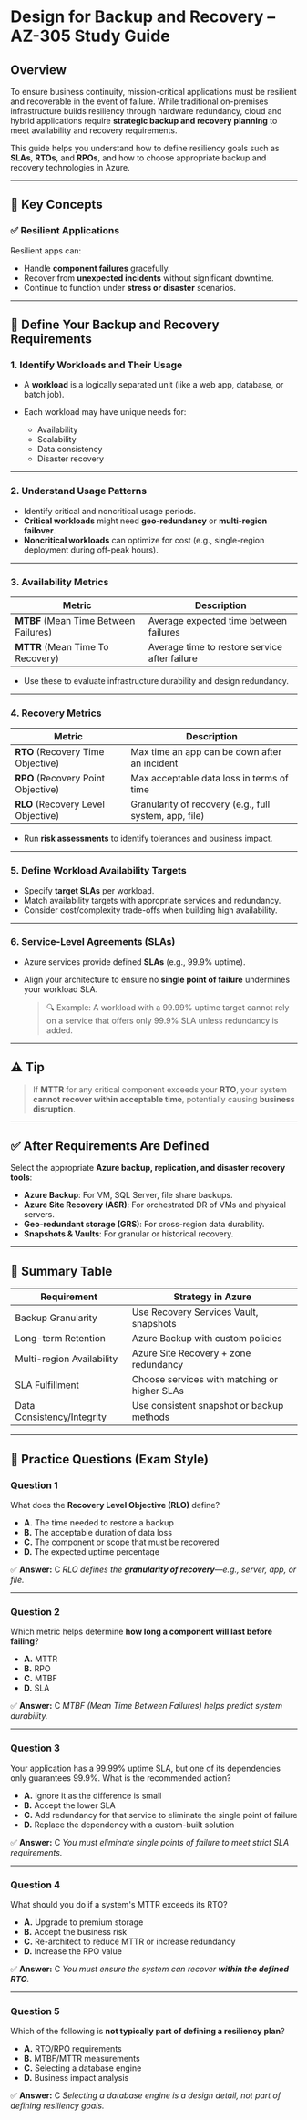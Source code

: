
# Design for Backup and Recovery – AZ-305 Study Guide

## Overview

To ensure business continuity, mission-critical applications must be resilient and recoverable in the event of failure. While traditional on-premises infrastructure builds resiliency through hardware redundancy, cloud and hybrid applications require **strategic backup and recovery planning** to meet availability and recovery requirements.

This guide helps you understand how to define resiliency goals such as **SLAs**, **RTOs**, and **RPOs**, and how to choose appropriate backup and recovery technologies in Azure.

---

## 🔧 Key Concepts

### ✅ Resilient Applications

Resilient apps can:

* Handle **component failures** gracefully.
* Recover from **unexpected incidents** without significant downtime.
* Continue to function under **stress or disaster** scenarios.

---

## 📌 Define Your Backup and Recovery Requirements

### 1. **Identify Workloads and Their Usage**

* A **workload** is a logically separated unit (like a web app, database, or batch job).
* Each workload may have unique needs for:

  * Availability
  * Scalability
  * Data consistency
  * Disaster recovery

---

### 2. **Understand Usage Patterns**

* Identify critical and noncritical usage periods.
* **Critical workloads** might need **geo-redundancy** or **multi-region failover**.
* **Noncritical workloads** can optimize for cost (e.g., single-region deployment during off-peak hours).

---

### 3. **Availability Metrics**

| Metric                                | Description                                   |
| ------------------------------------- | --------------------------------------------- |
| **MTBF** (Mean Time Between Failures) | Average expected time between failures        |
| **MTTR** (Mean Time To Recovery)      | Average time to restore service after failure |

* Use these to evaluate infrastructure durability and design redundancy.

---

### 4. **Recovery Metrics**

| Metric                             | Description                                            |
| ---------------------------------- | ------------------------------------------------------ |
| **RTO** (Recovery Time Objective)  | Max time an app can be down after an incident          |
| **RPO** (Recovery Point Objective) | Max acceptable data loss in terms of time              |
| **RLO** (Recovery Level Objective) | Granularity of recovery (e.g., full system, app, file) |

* Run **risk assessments** to identify tolerances and business impact.

---

### 5. **Define Workload Availability Targets**

* Specify **target SLAs** per workload.
* Match availability targets with appropriate services and redundancy.
* Consider cost/complexity trade-offs when building high availability.

---

### 6. **Service-Level Agreements (SLAs)**

* Azure services provide defined **SLAs** (e.g., 99.9% uptime).
* Align your architecture to ensure no **single point of failure** undermines your workload SLA.

  > 🔍 Example: A workload with a 99.99% uptime target cannot rely on a service that offers only 99.9% SLA unless redundancy is added.

---

## ⚠️ Tip

> If **MTTR** for any critical component exceeds your **RTO**, your system **cannot recover within acceptable time**, potentially causing **business disruption**.

---

## ✅ After Requirements Are Defined

Select the appropriate **Azure backup, replication, and disaster recovery tools**:

* **Azure Backup**: For VM, SQL Server, file share backups.
* **Azure Site Recovery (ASR)**: For orchestrated DR of VMs and physical servers.
* **Geo-redundant storage (GRS)**: For cross-region data durability.
* **Snapshots & Vaults**: For granular or historical recovery.

---

## 📘 Summary Table

| Requirement                | Strategy in Azure                            |
| -------------------------- | -------------------------------------------- |
| Backup Granularity         | Use Recovery Services Vault, snapshots       |
| Long-term Retention        | Azure Backup with custom policies            |
| Multi-region Availability  | Azure Site Recovery + zone redundancy        |
| SLA Fulfillment            | Choose services with matching or higher SLAs |
| Data Consistency/Integrity | Use consistent snapshot or backup methods    |

---

## 📝 Practice Questions (Exam Style)

### **Question 1**

What does the **Recovery Level Objective (RLO)** define?

- **A.** The time needed to restore a backup
- **B.** The acceptable duration of data loss
- **C.** The component or scope that must be recovered
- **D.** The expected uptime percentage

✅ **Answer:** C
*RLO defines the **granularity of recovery**—e.g., server, app, or file.*

---

### **Question 2**

Which metric helps determine **how long a component will last before failing**?

- **A.** MTTR
- **B.** RPO
- **C.** MTBF
- **D.** SLA

✅ **Answer:** C
*MTBF (Mean Time Between Failures) helps predict system durability.*

---

### **Question 3**

Your application has a 99.99% uptime SLA, but one of its dependencies only guarantees 99.9%. What is the recommended action?

- **A.** Ignore it as the difference is small
- **B.** Accept the lower SLA
- **C.** Add redundancy for that service to eliminate the single point of failure
- **D.** Replace the dependency with a custom-built solution

✅ **Answer:** C
*You must eliminate single points of failure to meet strict SLA requirements.*

---

### **Question 4**

What should you do if a system's MTTR exceeds its RTO?

- **A.** Upgrade to premium storage
- **B.** Accept the business risk
- **C.** Re-architect to reduce MTTR or increase redundancy
- **D.** Increase the RPO value

✅ **Answer:** C
*You must ensure the system can recover **within the defined RTO**.*

---

### **Question 5**

Which of the following is **not typically part of defining a resiliency plan**?

- **A.** RTO/RPO requirements
- **B.** MTBF/MTTR measurements
- **C.** Selecting a database engine
- **D.** Business impact analysis

✅ **Answer:** C
*Selecting a database engine is a design detail, not part of defining resiliency goals.*

